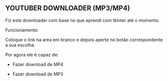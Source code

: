 ## YOUTUBER DOWNLOADER (MP3/MP4)

Fiz este downloader com base no que aprendi com tkinter até o momento.

Funcionamento:

Coloque o link na area em branco e depois aperte no botão correspondente a sua escolha.

Por agora ele é capaz de:
- Fazer download de MP4

- Fazer download de MP3
